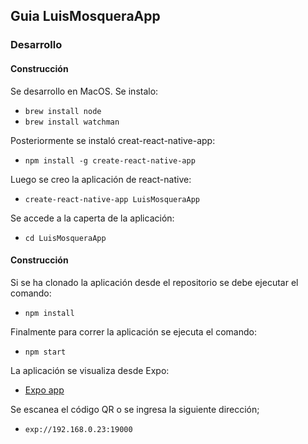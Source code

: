 ## Guia LuisMosqueraApp

### Desarrollo

#### Construcción

Se desarrollo en MacOS.
Se instalo:
* `brew install node`
* `brew install watchman`

Posteriormente se instaló creat-react-native-app:
* `npm install -g create-react-native-app`

Luego se creo la aplicación de react-native:
* `create-react-native-app LuisMosqueraApp`

Se accede a la caperta de la aplicación:
* `cd LuisMosqueraApp`

#### Construcción

Si se ha clonado la aplicación desde el repositorio se debe ejecutar el comando:
* `npm install`

Finalmente para correr la aplicación se ejecuta el comando:
* `npm start`

La aplicación se visualiza desde Expo:
* [Expo app](https://expo.io)

Se escanea el código QR o se ingresa la siguiente dirección;
* `exp://192.168.0.23:19000`